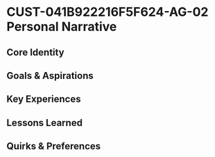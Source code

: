 # CUST-041B922216F5F624-AG-02 Personal Narrative

## Core Identity

## Goals & Aspirations

## Key Experiences

## Lessons Learned

## Quirks & Preferences

